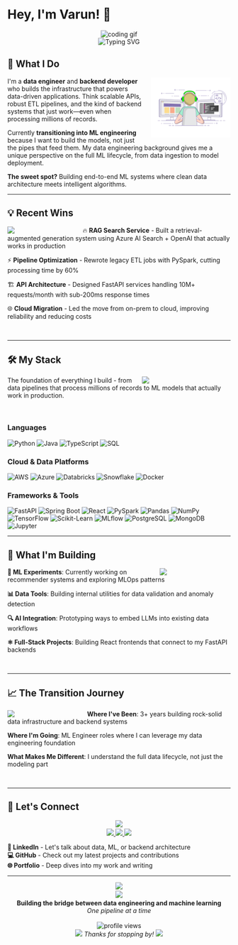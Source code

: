 # Hey, I'm Varun! 👋

<div align="center">
  <img src="https://media.giphy.com/media/qgQUggAC3Pfv687qPC/giphy.gif" width="320" alt="coding gif" />
  <br>
  <img src="https://readme-typing-svg.herokuapp.com?font=Fira+Code&pause=1000&color=36BCF7&center=true&vCenter=true&width=435&lines=Data+Engineer+%2B+Backend+Developer;Building+ML+Systems;From+Pipelines+to+Models" alt="Typing SVG" />
</div>

## 🚀 What I Do

<img align="right" src="https://raw.githubusercontent.com/devSouvik/devSouvik/master/gif3.gif" width="180" style="margin-left: 20px;" />

I'm a **data engineer** and **backend developer** who builds the infrastructure that powers data-driven applications. Think scalable APIs, robust ETL pipelines, and the kind of backend systems that just work—even when processing millions of records.

Currently **transitioning into ML engineering** because I want to build the models, not just the pipes that feed them. My data engineering background gives me a unique perspective on the full ML lifecycle, from data ingestion to model deployment.

**The sweet spot?** Building end-to-end ML systems where clean data architecture meets intelligent algorithms.

---

## 💡 Recent Wins

<img align="left" src="https://raw.githubusercontent.com/adamalston/adamalston/master/animation.gif" width="150" style="margin-right: 20px;" />

🔥 **RAG Search Service** - Built a retrieval-augmented generation system using Azure AI Search + OpenAI that actually works in production  

⚡ **Pipeline Optimization** - Rewrote legacy ETL jobs with PySpark, cutting processing time by 60%  

🏗️ **API Architecture** - Designed FastAPI services handling 10M+ requests/month with sub-200ms response times  

🌐 **Cloud Migration** - Led the move from on-prem to cloud, improving reliability and reducing costs

<br clear="left" />  

---

## 🛠️ My Stack

<img align="right" src="https://raw.githubusercontent.com/Anmol-Baranwal/Cool-GIFs-For-GitHub/main/gifs/coding.gif" width="200" style="margin-left: 20px;" />

The foundation of everything I build - from data pipelines that process millions of records to ML models that actually work in production.

<br clear="right" />

### Languages
![Python](https://img.shields.io/badge/Python-3776AB?style=flat-square&logo=python&logoColor=white)
![Java](https://img.shields.io/badge/Java-ED8B00?style=flat-square&logo=openjdk&logoColor=white)
![TypeScript](https://img.shields.io/badge/TypeScript-007ACC?style=flat-square&logo=typescript&logoColor=white)
![SQL](https://img.shields.io/badge/SQL-4479A1?style=flat-square&logo=postgresql&logoColor=white)

### Cloud & Data Platforms
![AWS](https://img.shields.io/badge/AWS-232F3E?style=flat-square&logo=amazon-aws&logoColor=white)
![Azure](https://img.shields.io/badge/Azure-0078D4?style=flat-square&logo=microsoft-azure&logoColor=white)
![Databricks](https://img.shields.io/badge/Databricks-FF3621?style=flat-square&logo=databricks&logoColor=white)
![Snowflake](https://img.shields.io/badge/Snowflake-29B5E8?style=flat-square&logo=snowflake&logoColor=white)
![Docker](https://img.shields.io/badge/Docker-2496ED?style=flat-square&logo=docker&logoColor=white)

### Frameworks & Tools
![FastAPI](https://img.shields.io/badge/FastAPI-009688?style=flat-square&logo=fastapi&logoColor=white)
![Spring Boot](https://img.shields.io/badge/Spring_Boot-6DB33F?style=flat-square&logo=spring-boot&logoColor=white)
![React](https://img.shields.io/badge/React-61DAFB?style=flat-square&logo=react&logoColor=black)
![PySpark](https://img.shields.io/badge/PySpark-E25A1C?style=flat-square&logo=apache-spark&logoColor=white)
![Pandas](https://img.shields.io/badge/Pandas-150458?style=flat-square&logo=pandas&logoColor=white)
![NumPy](https://img.shields.io/badge/NumPy-013243?style=flat-square&logo=numpy&logoColor=white)
![TensorFlow](https://img.shields.io/badge/TensorFlow-FF6F00?style=flat-square&logo=tensorflow&logoColor=white)
![Scikit-Learn](https://img.shields.io/badge/Scikit_Learn-F7931E?style=flat-square&logo=scikit-learn&logoColor=white)
![MLflow](https://img.shields.io/badge/MLflow-0194E2?style=flat-square&logo=mlflow&logoColor=white)
![PostgreSQL](https://img.shields.io/badge/PostgreSQL-336791?style=flat-square&logo=postgresql&logoColor=white)
![MongoDB](https://img.shields.io/badge/MongoDB-4EA94B?style=flat-square&logo=mongodb&logoColor=white)
![Jupyter](https://img.shields.io/badge/Jupyter-F37626?style=flat-square&logo=jupyter&logoColor=white)

---

## 🎯 What I'm Building

<img align="right" src="https://raw.githubusercontent.com/SubhamRaoniar28/SubhamRaoniar28/master/gifs/coder.gif" width="160" style="margin-left: 20px;" />

**🤖 ML Experiments**: Currently working on recommender systems and exploring MLOps patterns  

**📊 Data Tools**: Building internal utilities for data validation and anomaly detection  

**🔍 AI Integration**: Prototyping ways to embed LLMs into existing data workflows  

**⚛️ Full-Stack Projects**: Building React frontends that connect to my FastAPI backends

<br clear="right" />  

---

## 📈 The Transition Journey

<img align="left" src="https://raw.githubusercontent.com/Anmol-Baranwal/Cool-GIFs-For-GitHub/main/gifs/handShake.gif" width="160" style="margin-right: 20px;" />

**Where I've Been**: 3+ years building rock-solid data infrastructure and backend systems  

**Where I'm Going**: ML Engineer roles where I can leverage my data engineering foundation  

**What Makes Me Different**: I understand the full data lifecycle, not just the modeling part

<br clear="left" />

---

## 🤝 Let's Connect

<div align="center">
  <img src="https://media.giphy.com/media/LnQjpWaON8nhr21vNW/giphy.gif" width="60" />
</div>

<div align="center">
  <a href="https://www.linkedin.com/in/varunmuppalla">
    <img src="https://img.shields.io/badge/-LinkedIn-0077B5?style=for-the-badge&logo=linkedin&logoColor=white" />
  </a>
  <a href="https://github.com/varunmuppalla">
    <img src="https://img.shields.io/badge/-GitHub-181717?style=for-the-badge&logo=github&logoColor=white" />
  </a>
  <a href="https://your-website.com">
    <img src="https://img.shields.io/badge/-Portfolio-FF5722?style=for-the-badge&logo=google-chrome&logoColor=white" />
  </a>
</div>

**💼 LinkedIn** - Let's talk about data, ML, or backend architecture  
**💻 GitHub** - Check out my latest projects and contributions  
**🌐 Portfolio** - Deep dives into my work and writing

---

<div align="center">
  <img src="https://media.giphy.com/media/LmNwrBhejkK9EFP504/giphy.gif" width="160" />
  <br>
  <img src="https://media.giphy.com/media/3o7qDSOtqAqWnKwUow/giphy.gif" width="120" />
  <br>
  <b>Building the bridge between data engineering and machine learning</b><br>
  <i>One pipeline at a time</i>
  <br><br>
  <img src="https://komarev.com/ghpvc/?username=varunmuppalla&label=Profile%20views&color=0e75b6&style=flat" alt="profile views" />
  <br>
  <img src="https://media.giphy.com/media/jpVnC65DmYeyRL4LHS/giphy.gif" width="20" />
  <i>Thanks for stopping by!</i>
  <img src="https://media.giphy.com/media/jpVnC65DmYeyRL4LHS/giphy.gif" width="20" />
</div>
